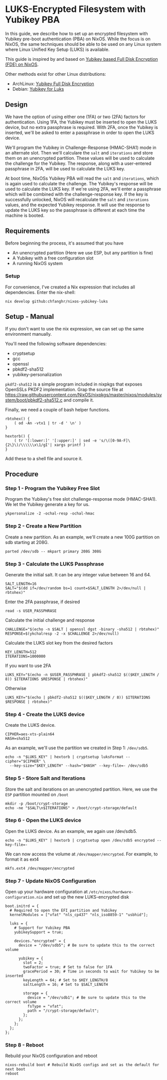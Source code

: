 # LUKS-Encrypted Filesystem with Yubikey PBA
In this guide, we describe how to set up an encrypted filesystem with Yubikey pre-boot authentication (PBA) on NixOS. While the focus is on NixOS, the same techniques should be able to be used on any Linux system where Linux Unified Key Setup (LUKS) is available.

This guide is inspired by and based on [Yubikey based Full Disk Encryption (FDE) on NixOS](https://nixos.wiki/wiki/Yubikey_based_Full_Disk_Encryption_(FDE)_on_NixOS).

Other methods exist for other Linux distributions:

 * ArchLinux: [Yubikey Full Disk Encryption](https://github.com/agherzan/yubikey-full-disk-encryption)
 * Debian: [Yubikey for Luks](https://github.com/cornelinux/yubikey-luks)

## Design
We have the option of using either one (1FA) or two (2FA) factors for authentication. Using 1FA, the Yubikey must be inserted to open the LUKS device, but no extra passphrase is required. With 2FA, once the Yubikey is inserted, we'll be asked to enter a passphrase in order to open the LUKS device.

We'll program the Yubikey in Challenge-Response (HMAC-SHA1) mode in an alternate slot. Then we'll calculare the `salt` and `iterations` and store them on an unencrypted partition. These values will be used to calculate the challenge for the Yubikey. The response, along with a user-entered passphrase in 2FA, will be used to calculate the LUKS key.

At boot time, NixOSs Yubikey PBA will read the `salt` and `iterations`, which is again used to calculate the challenge. The Yubikey's response will be used to calculate the LUKS key. If we're using 2FA, we'll enter a passphrase which will be combined with the challenge-response key. If the key is successfully unlocked, NixOS will recalculate the `salt` and `iterations` values, and the expected Yubikey response. It will use the response to update the LUKS key so the passphrase is different at each time the machine is booted.

## Requirements
Before beginning the process, it's assumed that you have

 * An unencrypted partition (Here we use ESP, but any partition is fine)
 * A Yubikey with a free configuration slot
 * A running NixOS system
 
### Setup
For convenience, I've created a Nix expression that includes all dependencies. Enter the nix-shell:

    nix develop github:chfanghr/nixos-yubikey-luks

## Setup - Manual
If you don't want to use the nix expression, we can set up the same environment manually.

You'll need the following software dependencies:

 * cryptsetup
 * gcc
 * openssl
 * pbkdf2-sha512
 * yubikey-personalization
 
`pkdf2-sha512` is a simple program included in nixpkgs that exposes OpenSSLs PKDF2 implementation. Grap the source file at https://raw.githubusercontent.com/NixOS/nixpkgs/master/nixos/modules/system/boot/pbkdf2-sha512.c and compile it.

Finally, we need a couple of bash helper functions.

    rbtohex() {
        ( od -An -vtx1 | tr -d ' \n' )
    }

    hextorb() {
        ( tr '[:lower:]' '[:upper:]' | sed -e 's/\([0-9A-F]\{2\}\)/\\\\\\x\1/gI'| xargs printf )
    }

Add these to a shell file and source it.

## Procedure
### Step 1 - Program the Yubikey Free Slot
Program the Yubikey's free slot challenge-response mode (HMAC-SHA1). We let the Yubikey generate a key for us.

    ykpersonalize -2 -ochal-resp -ochal-hmac

### Step 2 - Create a New Partition
Create a new partition. As an example, we'll create a new 100G partition on sdb starting at 208G.

    parted /dev/sdb -- mkpart primary 208G 308G

### Step 3 - Calculate the LUKS Passphrase
Generate the initial salt. It can be any integer value between 16 and 64.

    SALT_LENGTH=16
    SALT="$(dd if=/dev/random bs=1 count=$SALT_LENGTH 2>/dev/null | rbtohex)"
    
Enter the 2FA passphrase, if desired

    read -s USER_PASSPHRASE
    
Calculate the initial challenge and response

    CHALLENGE="$(echo -n $SALT | openssl dgst -binary -sha512 | rbtohex)"
    RESPONSE=$(ykchalresp -2 -x $CHALLENGE 2>/dev/null)
    
Calculate the LUKS slot key from the desired factors

    KEY_LENGTH=512
    ITERATIONS=1000000
    
If you want to use 2FA

    LUKS_KEY="$(echo -n $USER_PASSPHRASE | pbkdf2-sha512 $(($KEY_LENGTH / 8)) $ITERATIONS $RESPONSE | rbtohex)"

Otherwise
    
    LUKS_KEY="$(echo | pbkdf2-sha512 $(($KEY_LENGTH / 8)) $ITERATIONS $RESPONSE | rbtohex)"

### Step 4 - Create the LUKS device
Create the LUKS device. 

    CIPHER=aes-xts-plain64
    HASH=sha512
    
As an example, we'll use the partition we created in Step 1: `/dev/sdb5`.
    
    echo -n "$LUKS_KEY" | hextorb | cryptsetup luksFormat --cipher="$CIPHER" \ 
      --key-size="$KEY_LENGTH" --hash="$HASH" --key-file=- /dev/sdb5

### Step 5 - Store Salt and Iterations
Store the salt and iterations on an unencrypted partition. Here, we use the `ESP` partition mounted on `/boot`

    mkdir -p /boot/crypt-storage
    echo -ne "$SALT\n$ITERATIONS" > /boot/crypt-storage/default
  
### Step 6 - Open the LUKS device
Open the LUKS device. As an example, we again use /dev/sdb5.

    echo -n "$LUKS_KEY" | hextorb | cryptsetup open /dev/sdb5 encrypted --key-file=-
    
We can now access the volume at `/dev/mapper/encrypted`. For example, to format it as ext4

    mkfs.ext4 /dev/mapper/encrypted

### Step 7 - Update NixOS Configuration
Open up your hardware configuration at `/etc/nixos/hardware-configuration.nix` and set up the new LUKS-encrypted disk

    boot.initrd = {
      # Required to open the EFI partition and Yubikey
      kernelModules = ["vfat" "nls_cp437" "nls_iso8859-1" "usbhid"];
      
      luks = {
        # Support for Yubikey PBA
        yubikeySupport = true;
        
        devices."encrypted" = {
          device = "/dev/sdb5"; # Be sure to update this to the correct volume
          
          yubikey = {
            slot = 2;
            twoFactor = true; # Set to false for 1FA
            gracePeriod = 30; # Time in seconds to wait for Yubikey to be inserted
            keyLength = 64; # Set to $KEY_LENGTH/8
            saltLength = 16; # Set to $SALT_LENGTH
            
            storage = {
              device = "/dev/sdb1"; # Be sure to update this to the correct volume
              fsType = "vfat";
              path = "/crypt-storage/default";
            };
          };
        };
      };
    };
   
### Step 8 - Reboot
Rebuild your NixOS configuration and reboot

    nixos-rebuild boot # Rebuild NixOS configs and set as the default for next boot
    reboot
